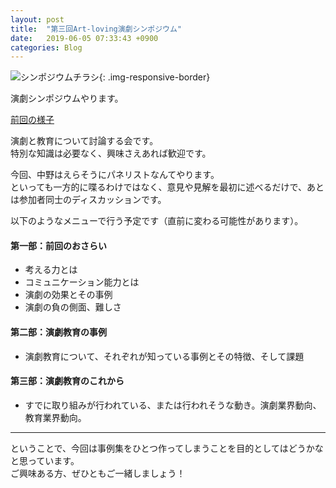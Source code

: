 ```yaml
---
layout: post
title:  "第三回Art-loving演劇シンポジウム"
date:   2019-06-05 07:33:43 +0900
categories: Blog
---
```



![シンポジウムチラシ]({{site.baseurl}}/img/20190605_01.jpg){: .img-responsive-border} 

演劇シンポジウムやります。

[前回の様子]({{site.baseurl}}/blog/2019/02/23/symposiumpost/)

演劇と教育について討論する会です。  
特別な知識は必要なく、興味さえあれば歓迎です。

今回、中野はえらそうにパネリストなんてやります。  
といっても一方的に喋るわけではなく、意見や見解を最初に述べるだけで、あとは参加者同士のディスカッションです。

以下のようなメニューで行う予定です（直前に変わる可能性があります）。

#### 第一部：前回のおさらい

* 考える力とは
* コミュニケーション能力とは
* 演劇の効果とその事例
* 演劇の負の側面、難しさ

#### 第二部：演劇教育の事例

* 演劇教育について、それぞれが知っている事例とその特徴、そして課題

#### 第三部：演劇教育のこれから

* すでに取り組みが行われている、または行われそうな動き。演劇業界動向、教育業界動向。

---

ということで、今回は事例集をひとつ作ってしまうことを目的としてはどうかなと思っています。  
ご興味ある方、ぜひともご一緒しましょう！

